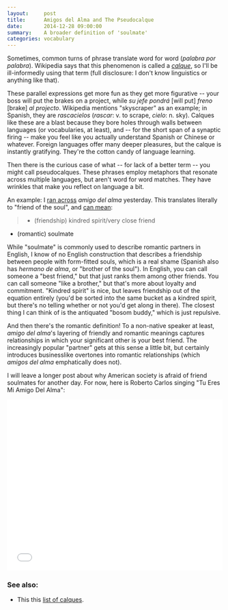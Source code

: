 ```yaml
---
layout:     post
title:      Amigos del Alma and The Pseudocalque
date:       2014-12-28 09:00:00
summary:    A broader definition of 'soulmate'
categories: vocabulary
---
```


Sometimes, common turns of phrase translate word for word (_palabra por palabra_). Wikipedia says that this phenomenon is called a [_calque_](http://en.wikipedia.org/wiki/Calque), so I'll be ill-informedly using that term (full disclosure: I don't know linguistics or anything like that).

These parallel expressions get more fun as they get more figurative -- your boss will put the brakes on a project, while _su jefe pondrá_ [will put] _freno_ [brake] _al projecto_. Wikipedia mentions "skyscraper" as an example; in Spanish, they are _rascacielos_ (_rascar_: v. to scrape, _cielo_: n. sky). Calques like these are a blast because they bore holes through walls between languages (or vocabularies, at least), and -- for the short span of a synaptic firing -- make you feel like you actually understand Spanish or Chinese or whatever. Foreign languages offer many deeper pleasures, but the calque is instantly gratifying. They're the cotton candy of language learning.

Then there is the curious case of what -- for lack of a better term -- you might call pseudocalques. These phrases employ metaphors that resonate across multiple languages, but aren't word for word matches. They have wrinkles that make you reflect on language a bit.

An example: I [ran across](https://www.youtube.com/watch?v=g0FhbwViHiU) _amigo del alma_  yesterday. This translates literally to "friend of the soul", and [can mean](http://www.wordreference.com/es/en/translation.asp?spen=alma):

> * (friendship) kindred spirit/very close friend  
* (romantic) soulmate

While "soulmate" is commonly used to describe romantic partners in English, I know of no English construction that describes a friendship between people with form-fitted souls, which is a real shame (Spanish also has _hermano de alma_, or "brother of the soul"). In English, you can call someone a "best friend," but that just ranks them among other friends. You can call someone "like a brother," but that's more about loyalty and commitment. "Kindred spirit" is nice, but leaves friendship out of the equation entirely (you'd be sorted into the same bucket as a kindred spirit, but there's no telling whether or not you'd get along in there). The closest thing I can think of is the antiquated "bosom buddy," which is just repulsive.

And then there's the romantic definition! To a non-native speaker at least, _amigo del alma_'s layering of friendly and romantic meanings captures relationships in which your significant other is your best friend. The increasingly popular "partner" gets at this sense a little bit, but certainly introduces businesslike overtones into romantic relationships (which _amigos del alma_ emphatically does not).

I will leave a longer post about why American society is afraid of friend soulmates for another day. For now, here is Roberto Carlos singing "Tu Eres Mi Amigo Del Alma":

<iframe width="100%" height="400" src="//www.youtube.com/embed/hQLjP-HWabw" frameborder="0" allowfullscreen></iframe>

### See also:

* This this [list of calques](http://en.wikipedia.org/wiki/List_of_calques).